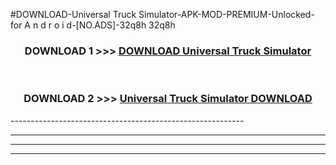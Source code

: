 #DOWNLOAD-Universal Truck Simulator-APK-MOD-PREMIUM-Unlocked-for A n d r o i d-[NO.ADS]-32q8h 32q8h 



<div align="center">

<h3>DOWNLOAD 1 >>> <a href="https://getmod2.web.app/?judul=Universal Truck Simulator">DOWNLOAD Universal Truck Simulator</a></h3><br>

<h3>DOWNLOAD 2 >>> <a href="https://getmod2.web.app/?judul=Universal Truck Simulator">Universal Truck Simulator DOWNLOAD </a></h3>

</div>
----------------------------------------------------------

----------------------------------------------------------

----------------------------------------------------------

----------------------------------------------------------




